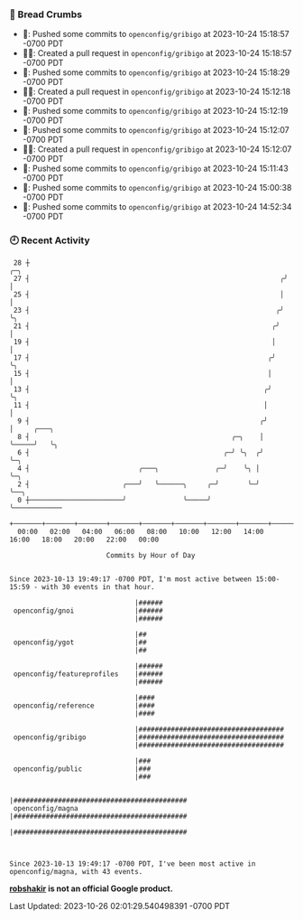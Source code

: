 ### 🍞 Bread Crumbs

 * 🚢: Pushed some commits to `openconfig/gribigo` at 2023-10-24 15:18:57 -0700 PDT
 * ✍🏼: Created a pull request in `openconfig/gribigo` at 2023-10-24 15:18:57 -0700 PDT
 * 🚢: Pushed some commits to `openconfig/gribigo` at 2023-10-24 15:18:29 -0700 PDT
 * ✍🏼: Created a pull request in `openconfig/gribigo` at 2023-10-24 15:12:18 -0700 PDT
 * 🚢: Pushed some commits to `openconfig/gribigo` at 2023-10-24 15:12:19 -0700 PDT
 * 🚢: Pushed some commits to `openconfig/gribigo` at 2023-10-24 15:12:07 -0700 PDT
 * ✍🏼: Created a pull request in `openconfig/gribigo` at 2023-10-24 15:12:07 -0700 PDT
 * 🚢: Pushed some commits to `openconfig/gribigo` at 2023-10-24 15:11:43 -0700 PDT
 * 🚢: Pushed some commits to `openconfig/gribigo` at 2023-10-24 15:00:38 -0700 PDT
 * 🚢: Pushed some commits to `openconfig/gribigo` at 2023-10-24 14:52:34 -0700 PDT

### 🕘 Recent Activity
```
 28 ┼                                                               ╭─╮
 27 ┤                                                              ╭╯ │
 25 ┤                                                              │  │
 23 ┤                                                             ╭╯  ╰╮
 21 ┤                                                            ╭╯    │
 19 ┤                                                            │     │
 17 ┤                                                           ╭╯     ╰╮
 15 ┤                                                           │       │
 13 ┤                                                          ╭╯       ╰╮
 11 ┤                                                          │         │
  9 ┤                                                         ╭╯         │     ╭───╮
  8 ┤                                                  ╭─╮    │          ╰─────╯   ╰╮
  6 ┤                                                ╭─╯ ╰╮  ╭╯                     ╰─╮
  4 ┤                           ╭───╮              ╭─╯    ╰╮ │                        ╰─╮
  2 ┤                       ╭───╯   ╰──────╮     ╭─╯       ╰─╯                          ╰──╮
  0 ┼───────────────────────╯              ╰─────╯                                         ╰────────────
    +───────+───────+───────+───────+───────+───────+───────+───────+───────+───────+───────+───────+────
  00:00   02:00   04:00   06:00   08:00   10:00   12:00   14:00   16:00   18:00   20:00   22:00   00:00   

						Commits by Hour of Day


Since 2023-10-13 19:49:17 -0700 PDT, I'm most active between 15:00-15:59 - with 30 events in that hour.

```



```
                               |######
 openconfig/gnoi               |######
                               |######

                               |##
 openconfig/ygot               |##
                               |##

                               |######
 openconfig/featureprofiles    |######
                               |######

                               |####
 openconfig/reference          |####
                               |####

                               |####################################
 openconfig/gribigo            |####################################
                               |####################################

                               |###
 openconfig/public             |###
                               |###

                               |###########################################
 openconfig/magna              |###########################################
                               |###########################################



Since 2023-10-13 19:49:17 -0700 PDT, I've been most active in openconfig/magna, with 43 events.

```
**[robshakir](mailto:robjs@google.com) is not an official Google product.**  


Last Updated: 2023-10-26 02:01:29.540498391 -0700 PDT
